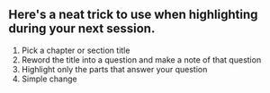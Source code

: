 ## Here's a neat trick to use when highlighting during your next session.

1. Pick a chapter or section title
2. Reword  the title into a question and make a note of that question
3. Highlight only the parts that answer your question
4. Simple change

